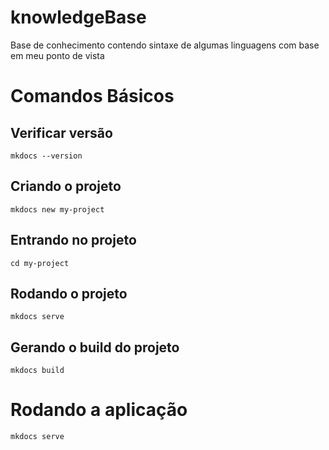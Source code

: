 # knowledgeBase
Base de conhecimento contendo sintaxe de algumas linguagens com base em meu ponto de vista

# Comandos Básicos

## Verificar versão
```
mkdocs --version

```
## Criando o projeto
```
mkdocs new my-project

```
## Entrando no projeto
```
cd my-project

```
## Rodando o projeto
```
mkdocs serve

```
## Gerando o build do projeto
```
mkdocs build
```

# Rodando a aplicação
```
mkdocs serve
```